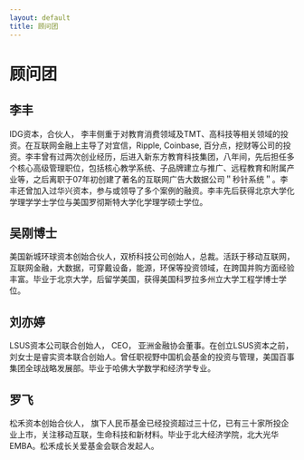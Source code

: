 ```yaml
---
layout: default
title: 顾问团
---
```

# 顾问团


## 李丰
IDG资本，合伙人， 李丰侧重于对教育消费领域及TMT、高科技等相关领域的投资。在互联网金融上主导了对宜信，Ripple, Coinbase, 百分点，挖财等公司的投资。李丰曾有过两次创业经历，后进入新东方教育科技集团，八年间，先后担任多个核心高级管理职位，包括核心教学系统、子品牌建立与推广、远程教育和附属产业等，之后离职于07年初创建了著名的互联网广告大数据公司＂秒针系统＂。李丰还曾加入过华兴资本，参与或领导了多个案例的融资。李丰先后获得北京大学化学理学学士学位与美国罗彻斯特大学化学理学硕士学位。

## 吴刚博士
美国新城环球资本创始合伙人，双桥科技公司创始人，总裁。活跃于移动互联网，互联网金融，大数据，可穿戴设备，能源，环保等投资领域，在跨国并购方面经验丰富。毕业于北京大学，后留学美国，获得美国科罗拉多州立大学工程学博士学位。


## 刘亦婷
LSUS资本公司联合创始人， CEO， 亚洲金融协会董事。在创立LSUS资本之前，刘女士是睿实资本联合创始人。曾任职视野中国机会基金的投资与管理，美国百事集团全球战略发展部。毕业于哈佛大学数学和经济学专业。


## 罗飞
松禾资本创始合伙人， 旗下人民币基金已经投资超过三十亿，已有三十家所投企业上市，关注移动互联，生命科技和新材料。毕业于北大经济学院，北大光华EMBA。松禾成长关爱基金会联合发起人。





